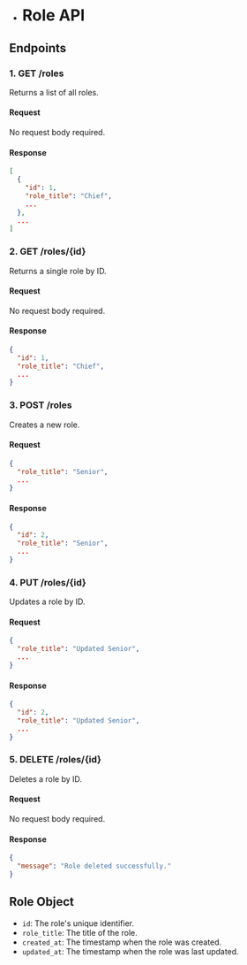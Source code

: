 - # Role API
## Endpoints
### 1. GET /roles

Returns a list of all roles.
#### Request

No request body required.
#### Response

```json
[
  {
    "id": 1,
    "role_title": "Chief",
    ...
  },
  ...
]
```


### 2. GET /roles/{id}

Returns a single role by ID.
#### Request

No request body required.
#### Response

```json
{
  "id": 1,
  "role_title": "Chief",
  ...
}
```


### 3. POST /roles

Creates a new role.
#### Request

```json
{
  "role_title": "Senior",
  ...
}
```


#### Response

```json
{
  "id": 2,
  "role_title": "Senior",
  ...
}
```


### 4. PUT /roles/{id}

Updates a role by ID.
#### Request

```json
{
  "role_title": "Updated Senior",
  ...
}
```


#### Response

```json
{
  "id": 2,
  "role_title": "Updated Senior",
  ...
}
```


### 5. DELETE /roles/{id}

Deletes a role by ID.
#### Request

No request body required.
#### Response

```json
{
  "message": "Role deleted successfully."
}
```

## Role Object

- `id`: The role's unique identifier.
- `role_title`: The title of the role.
- `created_at`: The timestamp when the role was created.
- `updated_at`: The timestamp when the role was last updated.
